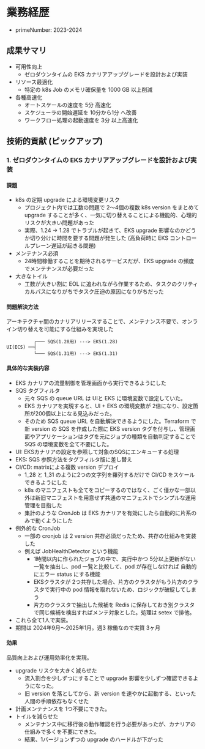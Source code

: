 # 業務経歴
- primeNumber: 2023-2024

## 成果サマリ

- 可用性向上
  - ゼロダウンタイムの EKS カナリアアップグレードを設計および実装
- リソース最適化
  - 特定の k8s Job のメモリ確保量を 1000 GB 以上削減
- 各種高速化
  - オートスケールの速度を 5分 高速化
  - スケジューラの開始遅延を 10分から1分 へ改善
  - ワークフロー処理の起動速度を 3分 以上高速化

## 技術的貢献 (ピックアップ)

### 1. ゼロダウンタイムの EKS カナリアアップグレードを設計および実装

#### 課題
- k8s の定期 upgrade による環境変更リスク
  - プロジェクト内では工数の問題で 2〜4個の複数 k8s version をまとめて upgrade することが多く、一気に切り替えることによる機能的、心理的リスクが大きい問題があった
  - 実際、1.24 -> 1.28 でトラブルが起きて、EKS upgrade 影響なのかどうか切り分けに時間を要する問題が発生した (高負荷時に EKS コントロールプレーン遅延が起きる問題)
- メンテナンス必須
  - 24時間稼働することを期待されるサービスだが、EKS upgrade の頻度でメンテナンスが必要だった
- 大きなトイル
  - 工数が大きい割に EOL に追われながら作業するため、タスクのクリティカルパスになりがちでタスク圧迫の原因になりがちだった

#### 問題解決方法
アーキテクチャ間のカナリアリリースすることで、メンテナンス不要で、オンライン切り替えを可能にする仕組みを実現した

```
          ┌─── SQS(1.28用) ---> EKS(1.28)
UI(ECS) ──┤
          └─── SQS(1.31用) ---> EKS(1.31)
```

#### 具体的な実装内容
- EKS カナリアの流量制御を管理画面から実行できるようにした
- SQS タグフィルタ
  - 元々 SQS の queue URL は UIと EKS に環境変数で設定していた。
  - EKS カナリアを実現すると、UI + EKS の環境変数が 2倍になり、設定箇所が200個以上になる見込みだった。
  - そのため SQS queue URL を自動解決できるようにした。Terraform で新 version の SQS を作成した際に EKS version タグを付与し、管理画面やアプリケーションはタグを元にジョブの種類を自動判定することで SQS の環境変数を全て不要にした。
- UI: EKSカナリアの設定を参照して対象のSQSにエンキューする処理
- EKS: SQS 参照方法をタグフィルタ版に差し替え
- CI/CD: matrixによる複数 version デプロイ
  - 1_28 と 1_31 のように2つの文字列を羅列するだけで CI/CD をスケールできるようにした
  - k8s のマニフェストも全てをコピーするのではなく、ごく僅かな一部以外は新旧マニフェストを用意せず共通のマニフェストでシンプルな運用管理を目指した
  - 集計のような CronJob は EKS カナリアを有効にしたら自動的に片系のみで動くようにした
- 例外的な CronJob
  - 一部の cronjob は 2 version 共存必須だったため、共存の仕組みを実装した
  - 例えば JobHealthDetector という機能
    - 1時間以内に作られたジョブの中で、実行中かつ 5分以上更新がない一覧を抽出し、pod 一覧と比較して、pod が存在しなければ 自動的にエラー status にする機能
    - EKSクラスタが 2つ共存した場合、片方のクラスタがもう片方のクラスタで実行中の pod 情報を取れないため、ロジックが破綻してしまう
    - 片方のクラスタで抽出した候補を Redis に保存しておき別クラスタで同じ候補を検出すればメンテ対象とした。処理は setex で排他。
- これら全て1人で実装。
- 期間は 2024年9月〜2025年1月。週3 稼働なので実質 3ヶ月

#### 効果
品質向上および運用効率化を実現。

- upgrade リスクを大きく減らせた
  - 流入割合を少しずつにすることで upgrade 影響を少しずつ確認できるようになった。
  - 旧 version を落としてから、新 version を速やかに起動する、といった人間の手順依存もなくせた
- 計画メンテナンスを 1つ不要にできた。
- トイルを減らせた
  - メンテナンス中に移行後の動作確認を行う必要があったが、カナリアの仕組みで多くを不要にできた。
  - 結果、1バージョンずつの upgrade のハードルが下がった
